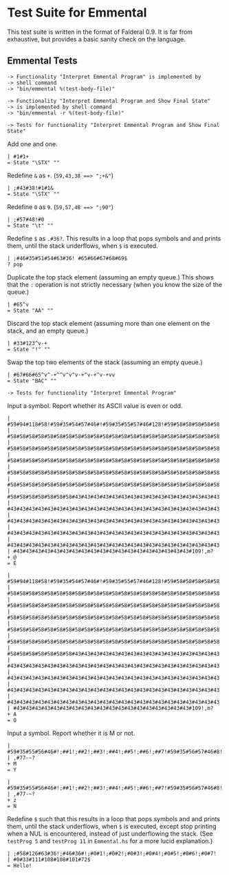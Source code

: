Test Suite for Emmental
=======================

This test suite is written in the format of Falderal 0.9.  It is far from
exhaustive, but provides a basic sanity check on the language.

Emmental Tests
--------------

    -> Functionality "Interpret Emmental Program" is implemented by
    -> shell command
    -> "bin/emmental %(test-body-file)"

    -> Functionality "Interpret Emmental Program and Show Final State"
    -> is implemented by shell command
    -> "bin/emmental -r %(test-body-file)"

    -> Tests for functionality "Interpret Emmental Program and Show Final State"

Add one and one.

    | #1#1+
    = State "\STX" ""

Redefine `&` as `+`. (`59,43,38 ==> ";+&"`)

    | ;#43#38!#1#1&
    = State "\STX" ""

Redefine `0` as `9`. (`59,57,48 ==> ";90"`)

    | ;#57#48!#0            
    = State "\t" ""

Redefine `$` as `.#36?`.  This results in a loop that pops symbols and
and prints them, until the stack underflows, when `$` is executed.

    | ;#46#35#51#54#63#36! #65#66#67#68#69$
    ? pop

Duplicate the top stack element (assuming an empty queue.)
This shows that the `:` operation is not strictly necessary
(when you know the size of the queue.)

    | #65^v
    = State "AA" ""

Discard the top stack element (assuming more than one element
on the stack, and an empty queue.)

    | #33#123^v-+
    = State "!" ""

Swap the top two elements of the stack (assuming an empty queue.)

    | #67#66#65^v^-+^^v^v^v-+^v-+^v-+vv
    = State "BAC" ""

    -> Tests for functionality "Interpret Emmental Program"

Input a symbol.  Report whether its ASCII value is even or odd.

    | #59#94#118#58!#59#35#54#57#46#!#59#35#55#57#46#128!#59#58#58#58#58#58
    | #58#58#58#58#58#58#58#58#58#58#58#58#58#58#58#58#58#58#58#58#58#58#58
    | #58#58#58#58#58#58#58#58#58#58#58#58#58#58#58#58#58#58#58#58#58#58#58
    | #58#58#58#58#58#58#58#58#58#58#58#58#58#58#58#58#58#58#58#58#58#58#58
    | #58#58#58#58#58#58#58#58#58#58#58#58#58#58#58#58#58#58#58#58#58#58#58
    | #58#58#58#58#58#58#58#58#58#58#58#58#58#58#58#58#58#58#58#58#58#58#58
    | #58#58#58#58#58#58#58#43#43#43#43#43#43#43#43#43#43#43#43#43#43#43#43
    | #43#43#43#43#43#43#43#43#43#43#43#43#43#43#43#43#43#43#43#43#43#43#43
    | #43#43#43#43#43#43#43#43#43#43#43#43#43#43#43#43#43#43#43#43#43#43#43
    | #43#43#43#43#43#43#43#43#43#43#43#43#43#43#43#43#43#43#43#43#43#43#43
    | #43#43#43#43#43#43#43#43#43#43#43#43#43#43#43#43#43#43#43#43#43#43#43
    | #43#43#43#43#43#43#43#43#43#43#43#43#43#43#43#43#43#43#43#109!,m?
    + @
    = E

    | #59#94#118#58!#59#35#54#57#46#!#59#35#55#57#46#128!#59#58#58#58#58#58
    | #58#58#58#58#58#58#58#58#58#58#58#58#58#58#58#58#58#58#58#58#58#58#58
    | #58#58#58#58#58#58#58#58#58#58#58#58#58#58#58#58#58#58#58#58#58#58#58
    | #58#58#58#58#58#58#58#58#58#58#58#58#58#58#58#58#58#58#58#58#58#58#58
    | #58#58#58#58#58#58#58#58#58#58#58#58#58#58#58#58#58#58#58#58#58#58#58
    | #58#58#58#58#58#58#58#58#58#58#58#58#58#58#58#58#58#58#58#58#58#58#58
    | #58#58#58#58#58#58#58#43#43#43#43#43#43#43#43#43#43#43#43#43#43#43#43
    | #43#43#43#43#43#43#43#43#43#43#43#43#43#43#43#43#43#43#43#43#43#43#43
    | #43#43#43#43#43#43#43#43#43#43#43#43#43#43#43#43#43#43#43#43#43#43#43
    | #43#43#43#43#43#43#43#43#43#43#43#43#43#43#43#43#43#43#43#43#43#43#43
    | #43#43#43#43#43#43#43#43#43#43#43#43#43#43#43#43#43#43#43#43#43#43#43
    | #43#43#43#43#43#43#43#43#43#43#43#43#43#43#43#43#43#43#43#109!,m?
    + A
    = O

Input a symbol.  Report whether it is M or not.

    | #59#35#55#56#46#!;##1!;##2!;##3!;##4!;##5!;##6!;##7!#59#35#56#57#46#8!
    | ,#77-~?
    + M
    = Y

    | #59#35#55#56#46#!;##1!;##2!;##3!;##4!;##5!;##6!;##7!#59#35#56#57#46#8!
    | ,#77-~?
    + z
    = N

Redefine `$` such that this results in a loop that pops symbols and
and prints them, until the stack underflows, when `$` is executed,
except stop printing when a NUL is encountered, instead of just
underflowing the stack.  (See `testProg 5` and `testProg 11` in `Emmental.hs`
for a more lucid explanation.)

    | ;#58#126#63#36!;#46#36#!;#0#1!;#0#2!;#0#3!;#0#4!;#0#5!;#0#6!;#0#7!
    | #0#33#111#108#108#101#72$
    = Hello!
